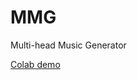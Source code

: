# MMG
Multi-head Music Generator

[Colab demo](https://colab.research.google.com/drive/1A-QesUFa18CgeSxmb54ahtTnGvAwNgXJ?usp=sharing)
